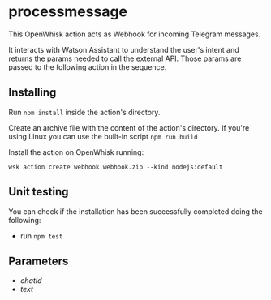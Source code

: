 # processmessage
This OpenWhisk action acts as Webhook for incoming Telegram messages.

It interacts with Watson Assistant to understand the user's intent and returns the params needed to call the external API. Those params are passed to the following action in the sequence.

## Installing
Run ```npm install``` inside the action's directory.

Create an archive file with the content of the action's directory. If you're using Linux you can use the built-in script ```npm run build```

Install the action on OpenWhisk running:

```wsk action create webhook webhook.zip --kind nodejs:default```

## Unit testing
You can check if the installation has been successfully completed doing the following:
 * run ```npm test```

## Parameters
 * *chatId*
 * *text*